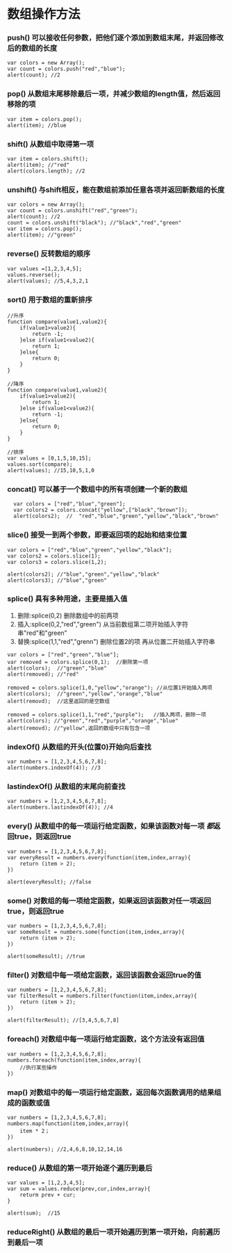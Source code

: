 # 数组操作方法

### push() 可以接收任何参数，把他们逐个添加到数组末尾，并返回修改后的数组的长度

```
var colors = new Array();
var count = colors.push("red","blue");
alert(count); //2
```

### pop() 从数组末尾移除最后一项，并减少数组的length值，然后返回移除的项

```
var item = colors.pop();
alert(item); //blue
```

### shift() 从数组中取得第一项
```
var item = colors.shift();
alert(item); //"red"
alert(colors.length); //2
```

### unshift() 与shift相反，能在数组前添加任意各项并返回新数组的长度
```
var colors = new Array();
var count = colors.unshift("red","green");
alert(count); //2
count = colors.unshift("black"); //"black","red","green"
var item = colors.pop();
alert(item); //"green"

```

### reverse() 反转数组的顺序
```
var values =[1,2,3,4,5];
values.reverse();
alert(values); //5,4,3,2,1
```

### sort() 用于数组的重新排序

```
//升序
function compare(value1,value2){
    if(value1>value2){
        return -1;
    }else if(value1<value2){
        return 1;
    }else{
        return 0;
    }
}

//降序
function compare(value1,value2){
    if(value1>value2){
        return 1;
    }else if(value1<value2){
        return -1;
    }else{
        return 0;
    }
}

//排序
var values = [0,1,5,10,15];
values.sort(compare);
alert(values); //15,10,5,1,0
```


### concat() 可以基于一个数组中的所有项创建一个新的数组
```
  var colors = ["red","blue","green"];
  var colors2 = colors.concat("yellow",["black","brown"]);
  alert(colors2);  //  "red","blue","green","yellow","black","brown"
```


### slice() 接受一到两个参数，即要返回项的起始和结束位置

```
var colors = ["red","blue","green","yellow","black"];
var colors2 = colors.slice(1);
var colors3 = colors.slice(1,2);

alert(colors2); //"blue","green","yellow","black"
alert(colors3); //"blue","green"
```

### splice() 具有多种用途，主要是插入值

1. 删除:splice(0,2) 删除数组中的前两项
2. 插入:splice(0,2,"red","green") 从当前数组第二项开始插入字符串"red"和"green"
3. 替换:splice(1,1,"red","grenn") 删除位置2的项 再从位置二开始插入字符串

```
var colors = ["red","green","blue"];
var removed = colors.splice(0,1);  //删除第一项
alert(colors);  //"green","blue"
alert(removed); //"red"

removed = colors.splice(1,0,"yellow","orange"); //从位置1开始插入两项
alert(colors);  //"green","yellow","orange","blue"
alert(removd);  //这里返回的是空数组

removed = colors.splice(1,1,"red","purple");   //插入两项，删除一项
alert(colors); //"green","red","purple","orange","blue"
alert(removd); //"yellow",返回的数组中只有包含一项
```

### indexOf() 从数组的开头(位置0)开始向后查找

```
var numbers = [1,2,3,4,5,6,7,8];
alert(numbers.indexOf(4)); //3
```

### lastindexOf() 从数组的末尾向前查找

```
var numbers = [1,2,3,4,5,6,7,8];
alert(numbers.lastindexOf(4)); //4
```

### every() 从数组中的每一项运行给定函数，如果该函数对**每一项** *都*返回true，则返回true

```
var numbers = [1,2,3,4,5,6,7,8];
var everyResult = numbers.every(function(item,index,array){
    return (item > 2);
})

alert(everyResult); //false
```


### some()  对数组的每一项给定函数，如果返回该函数对**任一项**返回true，则返回true

```
var numbers = [1,2,3,4,5,6,7,8];
var someResult = numbers.some(function(item,index,array){
    return (item > 2);
})

alert(someResult); //true
```

### filter() 对数组中每一项给定函数，返回该函数会返回true的值
```
var numbers = [1,2,3,4,5,6,7,8];
var filterResult = numbers.filter(function(item,index,array){
    return (item > 2);
})

alert(filterResult); //[3,4,5,6,7,8]
```

### foreach() 对数组中每一项运行给定函数，这个方法没有返回值

```
var numbers = [1,2,3,4,5,6,7,8];
numbers.foreach(function(item,index,array){
    //执行某些操作
})
```

### map() 对数组中的每一项运行给定函数，返回每次函数调用的结果组成的函数或值

```
var numbers = [1,2,3,4,5,6,7,8];
numbers.map(function(item,index,array){
    item * 2；
})

alert(numbers); //2,4,6,8,10,12,14,16
```

### reduce() 从数组的第一项开始逐个遍历到最后
```
var values = [1,2,3,4,5];
var sum = values.reduce(prev,cur,index,array){
    returm prev + cur;
}

alert(sum);  //15

```


### reduceRight() 从数组的最后一项开始遍历到第一项开始，向前遍历到最后一项